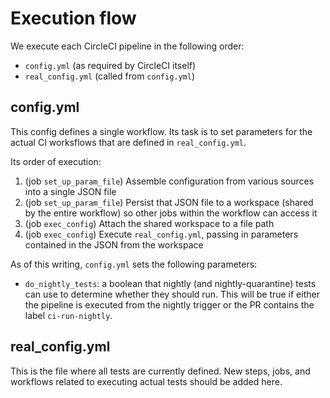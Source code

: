 # Execution flow

We execute each CircleCI pipeline in the following order:
* `config.yml` (as required by CircleCI itself)
* `real_config.yml` (called from `config.yml`)

## config.yml

This config defines a single workflow. Its task is to set parameters for the actual CI worksflows that are defined in `real_config.yml`.

Its order of execution:
1. (job `set_up_param_file`) Assemble configuration from various sources into a single JSON file
2. (job `set_up_param_file`) Persist that JSON file to a workspace (shared by the entire workflow) so other jobs within the workflow can access it
3. (job `exec_config`) Attach the shared workspace to a file path
4. (job `exec_config`) Execute `real_config.yml`, passing in parameters contained in the JSON from the workspace

As of this writing, `config.yml` sets the following parameters:
* `do_nightly_tests`: a boolean that nightly (and nightly-quarantine) tests can use to determine whether they should run. This will be true if either the pipeline is executed from the nightly trigger or the PR contains the label `ci-run-nightly`.

## real_config.yml

This is the file where all tests are currently defined. New steps, jobs, and workflows related to executing actual tests should be added here.